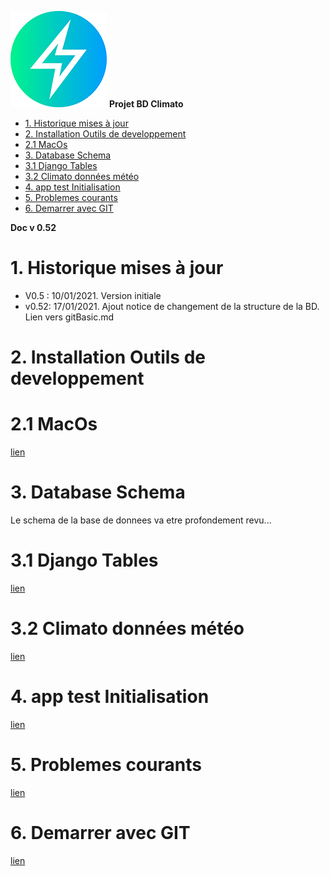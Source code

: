 ![logo](https://raw.githubusercontent.com/MeteoR-OI/bd-climato/master/doc/images/meteoi.re-logo_mini.png)
**Projet BD Climato**

<!-- @import "[TOC]" {cmd="toc" depthFrom=1 depthTo=6 orderedList=false} -->

<!-- code_chunk_output -->

- [1.	Historique mises à jour](#1historique-mises-à-jour)
- [2. Installation Outils de developpement](#2-installation-outils-de-developpement)
- [2.1 MacOs](#21-macos)
- [3. Database Schema](#3-database-schema)
- [3.1 Django Tables](#31-django-tables)
- [3.2 Climato données météo](#32-climato-données-météo)
- [4. app test Initialisation](#4-app-test-initialisation)
- [5. Problemes courants](#5-problemes-courants)
- [6. Demarrer avec GIT](#6-demarrer-avec-git)

<!-- /code_chunk_output -->

**Doc v 0.52**

# 1.	Historique mises à jour
- V0.5 : 10/01/2021. Version initiale
- v0.52: 17/01/2021. Ajout notice de changement de la structure de la BD. Lien vers gitBasic.md

# 2. Installation Outils de developpement
# 2.1 MacOs 
[lien](doc/install%20dev%20tools-MacOs.md)

# 3. Database Schema
Le schema de la base de donnees va etre profondement revu...

# 3.1 Django Tables 
[lien](doc/bd%20schema/django%20tables.png)

# 3.2 Climato données météo
[lien](doc/bd%20schema/climato_data.png)

# 4. app test Initialisation 
[lien](doc/install%20app%20test.md)

# 5. Problemes courants
[lien](doc/problemes%20courant.md)

# 6. Demarrer avec GIT
[lien](doc/gitBasic.md)
